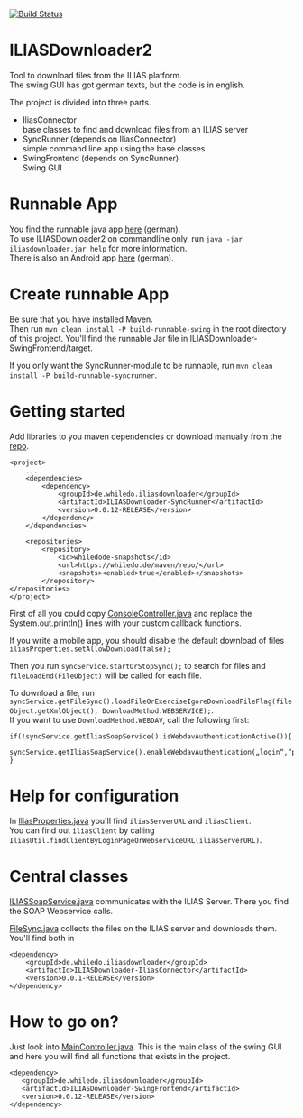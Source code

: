 [![Build Status](https://travis-ci.org/kekru/ILIASDownloader2.svg?branch=master)](https://travis-ci.org/kekru/ILIASDownloader2)  
# ILIASDownloader2
Tool to download files from the ILIAS platform.  
The swing GUI has got german texts, but the code is in english.  

The project is divided into three parts.
+ IliasConnector  
  base classes to find and download files from an ILIAS server
+ SyncRunner (depends on IliasConnector)  
  simple command line app using the base classes
+ SwingFrontend (depends on SyncRunner)  
  Swing GUI

# Runnable App  
You find the runnable java app [here](http://whiledo.de/index.php?p=iliasdownloader2) (german).  
To use ILIASDownloader2 on commandline only, run `java -jar iliasdownloader.jar help` for more information.  
There is also an Android app [here](https://play.google.com/store/apps/details?id=wennierfiete.iliasdownloader) (german).  

# Create runnable App  
Be sure that you have installed Maven.  
Then run `mvn clean install -P build-runnable-swing` in the root directory of this project. You'll find the runnable Jar file in ILIASDownloader-SwingFrontend/target.  

If you only want the SyncRunner-module to be runnable, run `mvn clean install -P build-runnable-syncrunner`.  

# Getting started

Add libraries to you maven dependencies or download manually from the [repo](https://whiledo.de/maven/repo/de/whiledo/iliasdownloader/).  
```
<project>
	...
	<dependencies>
		<dependency>
			<groupId>de.whiledo.iliasdownloader</groupId>
			<artifactId>ILIASDownloader-SyncRunner</artifactId>
			<version>0.0.12-RELEASE</version>
		</dependency>
	</dependencies>
	
	<repositories>
		<repository>
			<id>whiledode-snapshots</id>
			<url>https://whiledo.de/maven/repo/</url>
			<snapshots><enabled>true</enabled></snapshots>
		</repository>
</repositories>
</project>
```

First of all you could copy [ConsoleController.java](https://github.com/kekru/ILIASDownloader2/blob/ff8dc846110db888d8fd6e90ca2e7bb6925a39f1/ILIASDownloader-SyncRunner/src/main/java/de/whiledo/iliasdownloader2/syncrunner/service/ConsoleController.java) and replace the System.out.println() lines with your custom callback functions.

If you write a mobile app, you should disable the default download of files  
`iliasProperties.setAllowDownload(false);`  

Then you run `syncService.startOrStopSync();` to search for files and `fileLoadEnd(FileObject)` will be called for each file.  

To download a file, run `syncService.getFileSync().loadFileOrExerciseIgoreDownloadFileFlag(fileObject.getXmlObject(), DownloadMethod.WEBSERVICE);`.  
If you want to use `DownloadMethod.WEBDAV`, call the following first:
``` 
if(!syncService.getIliasSoapService().isWebdavAuthenticationActive()){
	syncService.getIliasSoapService().enableWebdavAuthentication(„login“,“pw“);
}
``` 

# Help for configuration  
In [IliasProperties.java](https://github.com/kekru/ILIASDownloader2/blob/ff8dc846110db888d8fd6e90ca2e7bb6925a39f1/ILIASDownloader-SyncRunner/src/main/java/de/whiledo/iliasdownloader2/syncrunner/service/IliasProperties.java) you'll find `iliasServerURL` and `iliasClient`.  
You can find out `iliasClient` by calling `IliasUtil.findClientByLoginPageOrWebserviceURL(iliasServerURL)`.  

# Central classes  
[ILIASSoapService.java](https://github.com/kekru/ILIASDownloader2/blob/ff8dc846110db888d8fd6e90ca2e7bb6925a39f1/ILIASDownloader-IliasConnector/src/main/java/de/whiledo/iliasdownloader2/service/ILIASSoapService.java) communicates with the ILIAS Server. There you find the SOAP Webservice calls.  

[FileSync.java](https://github.com/kekru/ILIASDownloader2/blob/ff8dc846110db888d8fd6e90ca2e7bb6925a39f1/ILIASDownloader-IliasConnector/src/main/java/de/whiledo/iliasdownloader2/service/FileSync.java) collects the files on the ILIAS server and downloads them. You'll find both in
```
<dependency>
	<groupId>de.whiledo.iliasdownloader</groupId>
	<artifactId>ILIASDownloader-IliasConnector</artifactId>
	<version>0.0.1-RELEASE</version>
</dependency>
```  

# How to go on?  
Just look into [MainController.java](https://github.com/kekru/ILIASDownloader2/blob/343d5cebbfd835c7fc2cd1c4efe1d14fca3f0fa4/ILIASDownloader-SwingFrontend/src/main/java/de/whiledo/iliasdownloader2/swing/service/MainController.java). This is the main class of the swing GUI and here you will find all functions that exists in the project.
 ```
<dependency>
	<groupId>de.whiledo.iliasdownloader</groupId>
	<artifactId>ILIASDownloader-SwingFrontend</artifactId>
	<version>0.0.12-RELEASE</version>
</dependency>
```  
